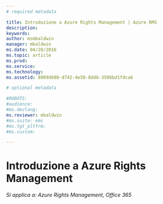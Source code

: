 ```yaml
---
# required metadata

title: Introduzione a Azure Rights Management | Azure RMS
description:
keywords:
author: msmbaldwin
manager: mbaldwin
ms.date: 04/28/2016
ms.topic: article
ms.prod:
ms.service:
ms.technology:
ms.assetid: 8909d688-d742-4e58-8dd6-3506bd1fdca6

# optional metadata

#ROBOTS:
#audience:
#ms.devlang:
ms.reviewer: mbaldwin
#ms.suite: ems
#ms.tgt_pltfrm:
#ms.custom:

---
```


# Introduzione a Azure Rights Management

*Si applica a: Azure Rights Management, Office 365*



<!--HONumber=Apr16_HO4-->



